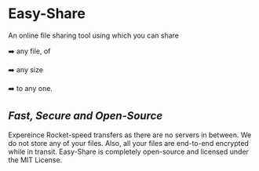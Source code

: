 # Easy-Share
An online file sharing tool using which you can share

➡️ any file, of

➡️ any size

➡️ to any one.

## *Fast, Secure and Open-Source*

Expereince Rocket-speed transfers as there are no servers in between.
We do not store any of your files. Also, all your files are end-to-end encrypted while in transit.
Easy-Share is completely open-source and licensed under the MIT License.
